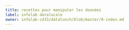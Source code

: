 ```yaml
---
title: recettes pour manipuler les données
label: infolab datalocale
owner: infolab-cd33/datalunch/blob/master/0-index.md
---
```

